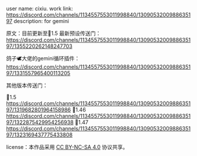 user name:  cixiu.
work link: https://discord.com/channels/1134557553011998840/1309053200988635197
description: for gemini

原文：目前更新至🍍1.5
最新预设传送门：https://discord.com/channels/1134557553011998840/1309053200988635197/1355220262148247703

鸽子🕊️大佬的gemini循环插件：https://discord.com/channels/1134557553011998840/1309053200988635197/1331557965400113205


其他版本传送门：

🍊1.5
https://discord.com/channels/1134557553011998840/1309053200988635197/1319682801964158986
🍎1.46
https://discord.com/channels/1134557553011998840/1309053200988635197/1322875429954256938
🍎1.47
https://discord.com/channels/1134557553011998840/1309053200988635197/1323169437775433808



 license：本作品采用 [CC BY-NC-SA 4.0](https://creativecommons.org/licenses/by-nc-sa/4.0/) 协议共享。
